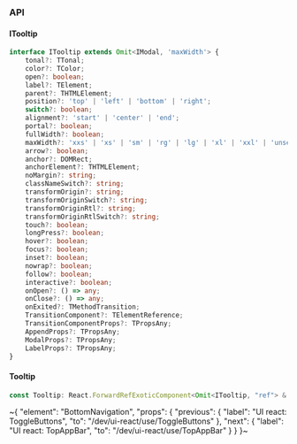 

### API

#### ITooltip

```ts
interface ITooltip extends Omit<IModal, 'maxWidth'> {
    tonal?: TTonal;
    color?: TColor;
    open?: boolean;
    label?: TElement;
    parent?: THTMLElement;
    position?: 'top' | 'left' | 'bottom' | 'right';
    switch?: boolean;
    alignment?: 'start' | 'center' | 'end';
    portal?: boolean;
    fullWidth?: boolean;
    maxWidth?: 'xxs' | 'xs' | 'sm' | 'rg' | 'lg' | 'xl' | 'xxl' | 'unset';
    arrow?: boolean;
    anchor?: DOMRect;
    anchorElement?: THTMLElement;
    noMargin?: string;
    classNameSwitch?: string;
    transformOrigin?: string;
    transformOriginSwitch?: string;
    transformOriginRtl?: string;
    transformOriginRtlSwitch?: string;
    touch?: boolean;
    longPress?: boolean;
    hover?: boolean;
    focus?: boolean;
    inset?: boolean;
    nowrap?: boolean;
    follow?: boolean;
    interactive?: boolean;
    onOpen?: () => any;
    onClose?: () => any;
    onExited?: TMethodTransition;
    TransitionComponent?: TElementReference;
    TransitionComponentProps?: TPropsAny;
    AppendProps?: TPropsAny;
    ModalProps?: TPropsAny;
    LabelProps?: TPropsAny;
}
```

#### Tooltip

```ts
const Tooltip: React.ForwardRefExoticComponent<Omit<ITooltip, "ref"> & React.RefAttributes<unknown>>;
```


~{
  "element": "BottomNavigation",
  "props": {
    "previous": {
      "label": "UI react: ToggleButtons",
      "to": "/dev/ui-react/use/ToggleButtons"
    },
    "next": {
      "label": "UI react: TopAppBar",
      "to": "/dev/ui-react/use/TopAppBar"
    }
  }
}~
